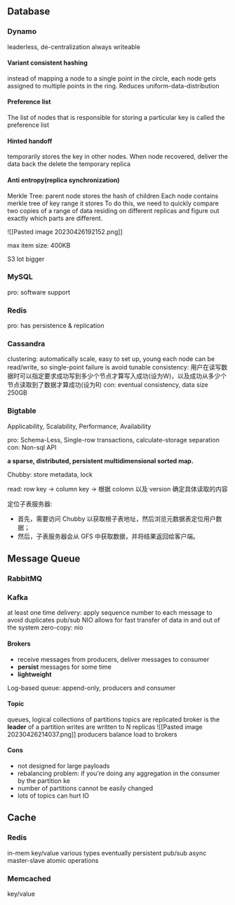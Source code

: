 ## Database

### Dynamo
leaderless, de-centralization
always writeable
#### Variant consistent hashing
instead of mapping a node to a single point in the circle, each node gets assigned to multiple points in the ring. Reduces uniform-data-distribution
#### Preference list
The list of nodes that is responsible for storing a particular key is called the preference list
#### Hinted handoff
temporarily stores the key in other nodes. When node recovered, deliver the data back the delete the temporary replica

#### Anti entropy(replica synchronization)
Merkle Tree: parent node stores the hash of children
Each node contains merkle tree of key range it stores
To do this, we need to quickly compare two copies of a range of data residing on different replicas and figure out exactly which parts are different.


![[Pasted image 20230426192152.png]]

max item size: 400KB

S3 lot bigger

### MySQL
pro: software support

### Redis
pro: has persistence & replication


### Cassandra
clustering: automatically scale, easy to set up, young
each node can be read/write, so single-point failure is avoid
tunable consistency: 用户在读写数据时可以指定要求成功写到多少个节点才算写入成功(设为W)，以及成功从多少个节点读取到了数据才算成功(设为R)
con: eventual consistency, data size 250GB

### Bigtable
Applicability, Scalability, Performance, Availability

pro: Schema-Less, Single-row transactions, calculate-storage separation
con: Non-sql API

**a sparse, distributed, persistent multidimensional sorted map.**

Chubby: store metadata, lock

read: row key -> column key -> 根据 colomn 以及 version 确定具体读取的内容

定位子表服务器:
-   首先，需要访问 Chubby 以获取根子表地址，然后浏览元数据表定位用户数据；
-   然后，子表服务器会从 GFS 中获取数据，并将结果返回给客户端。







## Message Queue

### RabbitMQ


### Kafka
at least one time delivery: apply sequence number to each message to avoid duplicates
pub/sub
NIO allows for fast transfer of data in and out of the system
zero-copy: nio

#### Brokers
* receive messages from producers, deliver messages to consumer
* **persist** messages for some time
* **lightweight**

Log-based queue: append-only, producers and consumer
#### Topic
queues, logical collections of partitions
topics are replicated
broker is the **leader** of a partition
writes are written to N replicas
![[Pasted image 20230426214037.png]]
producers balance load to brokers
#### Cons
* not designed for large payloads
* rebalancing problem:  if you're doing any aggregation in the consumer by the partition ke
* number of partitions cannot be easily changed
* lots of topics can hurt IO


## Cache

### Redis
in-mem key/value 
various types
eventually persistent
pub/sub
async
master-slave
atomic operations
### Memcached
key/value
